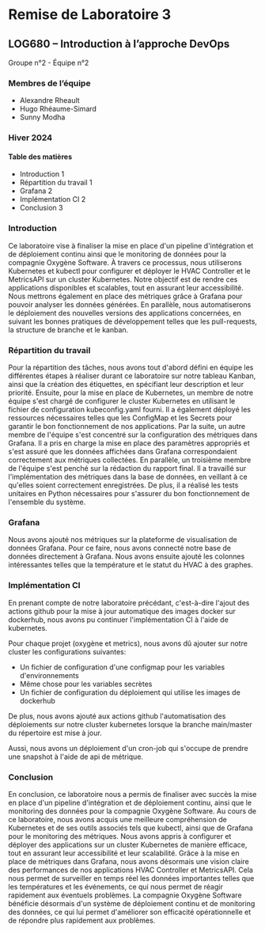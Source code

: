 # Remise de Laboratoire 3

## LOG680 – Introduction à l’approche DevOps

Groupe n°2 - Équipe n°2

### Membres de l’équipe

- Alexandre Rheault
- Hugo Rhéaume-Simard
- Sunny Modha

### Hiver 2024

#### Table des matières

- Introduction 1
- Répartition du travail 1
- Grafana 2
- Implémentation CI 2
- Conclusion 3

### Introduction

Ce laboratoire vise à finaliser la mise en place d'un pipeline d'intégration et de déploiement continu ainsi que le monitoring de données pour la compagnie Oxygène Software. À travers ce processus, nous utiliserons Kubernetes et kubectl pour configurer et déployer le HVAC Controller et le MetricsAPI sur un cluster Kubernetes. Notre objectif est de rendre ces applications disponibles et scalables, tout en assurant leur accessibilité. Nous mettrons également en place des métriques grâce à Grafana pour pouvoir analyser les données générées. En parallèle, nous automatiserons le déploiement des nouvelles versions des applications concernées, en suivant les bonnes pratiques de développement telles que les pull-requests, la structure de branche et le kanban.

### Répartition du travail

Pour la répartition des tâches, nous avons tout d'abord défini en équipe les différentes étapes à réaliser durant ce laboratoire sur notre tableau Kanban, ainsi que la création des étiquettes, en spécifiant leur description et leur priorité. Ensuite, pour la mise en place de Kubernetes, un membre de notre équipe s'est chargé de configurer le cluster Kubernetes en utilisant le fichier de configuration kubeconfig.yaml fourni. Il a également déployé les ressources nécessaires telles que les ConfigMap et les Secrets pour garantir le bon fonctionnement de nos applications. Par la suite, un autre membre de l'équipe s'est concentré sur la configuration des métriques dans Grafana. Il a pris en charge la mise en place des paramètres appropriés et s'est assuré que les données affichées dans Grafana correspondaient correctement aux métriques collectées. En parallèle, un troisième membre de l'équipe s'est penché sur la rédaction du rapport final. Il a travaillé sur l'implémentation des métriques dans la base de données, en veillant à ce qu'elles soient correctement enregistrées. De plus, il a réalisé les tests unitaires en Python nécessaires pour s'assurer du bon fonctionnement de l'ensemble du système.

### Grafana

Nous avons ajouté nos métriques sur la plateforme de visualisation de données Grafana. Pour ce faire, nous avons connecté notre base de données directement à Grafana. Nous avons ensuite ajouté les colonnes intéressantes telles que la température et le statut du HVAC à des graphes.

### Implémentation CI

En prenant compte de notre laboratoire précédant, c'est-à-dire l'ajout des actions github pour la mise à jour automatique des images docker sur dockerhub, nous avons pu continuer l'implémentation CI à l'aide de kubernetes.

Pour chaque projet (oxygène et metrics), nous avons dû ajouter sur notre cluster les configurations suivantes:
- Un fichier de configuration d'une configmap pour les variables d'environnements
- Même chose pour les variables secrètes
- Un fichier de configuration du déploiement qui utilise les images de dockerhub

De plus, nous avons ajouté aux actions github l'automatisation des déploiements sur notre cluster kubernetes lorsque la branche main/master du répertoire est mise à jour.

Aussi, nous avons un déploiement d'un cron-job qui s'occupe de prendre une snapshot à l'aide de api de métrique.

### Conclusion

En conclusion, ce laboratoire nous a permis de finaliser avec succès la mise en place d'un pipeline d'intégration et de déploiement continu, ainsi que le monitoring des données pour la compagnie Oxygène Software. Au cours de ce laboratoire, nous avons acquis une meilleure compréhension de Kubernetes et de ses outils associés tels que kubectl, ainsi que de Grafana pour le monitoring des métriques. Nous avons appris à configurer et déployer des applications sur un cluster Kubernetes de manière efficace, tout en assurant leur accessibilité et leur scalabilité. Grâce à la mise en place de métriques dans Grafana, nous avons désormais une vision claire des performances de nos applications HVAC Controller et MetricsAPI. Cela nous permet de surveiller en temps réel les données importantes telles que les températures et les événements, ce qui nous permet de réagir rapidement aux éventuels problèmes. La compagnie Oxygène Software bénéficie désormais d'un système de déploiement continu et de monitoring des données, ce qui lui permet d'améliorer son efficacité opérationnelle et de répondre plus rapidement aux problèmes.